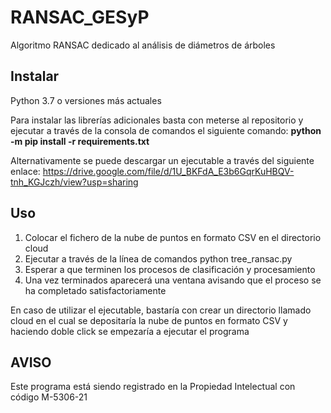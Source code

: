 # RANSAC_GESyP

  Algoritmo RANSAC dedicado al análisis de diámetros de árboles

## Instalar

  Python 3.7 o versiones más actuales

  Para instalar las librerías adicionales basta con meterse al repositorio y ejecutar a través de la consola de comandos el siguiente comando: **python -m pip install -r requirements.txt**
  
  Alternativamente se puede descargar un ejecutable a través del siguiente enlace: https://drive.google.com/file/d/1U_BKFdA_E3b6GqrKuHBQV-tnh_KGJczh/view?usp=sharing

## Uso

  1. Colocar el fichero de la nube de puntos en formato CSV en el directorio cloud
  2. Ejecutar a través de la línea de comandos python tree_ransac.py
  3. Esperar a que terminen los procesos de clasificación y procesamiento
  4. Una vez terminados aparecerá una ventana avisando que el proceso se ha completado satisfactoriamente
 
 En caso de utilizar el ejecutable, bastaría con crear un directorio llamado cloud en el cual se depositaría la nube de puntos en formato CSV y haciendo doble click se empezaría a ejecutar el programa

    
## AVISO

Este programa está siendo registrado en la Propiedad Intelectual con código M-5306-21


